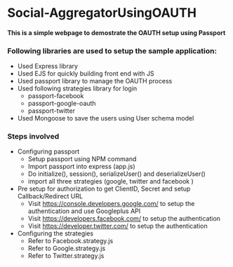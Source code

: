 # Social-AggregatorUsingOAUTH
#### This is a simple webpage to demostrate the OAUTH setup using Passport

### Following libraries are used to setup the sample application:
- Used Express library 
- Used EJS for quickly building front end with JS
- Used passport library to manage the OAUTH process
- Used following strategies library for login
  - passport-facebook
  - passport-google-oauth
  - passport-twitter
- Used Mongoose to save the users using User schema model

### Steps involved
- Configuring passport
  - Setup passport using NPM command
  - Import passport into express (app.js)
  - Do initialize(), session(), serializeUser() and deserializeUser()
  - import all three strategies (google, twitter and facebook )
- Pre setup for authorization to get ClientID, Secret and setup Callback/Redirect URL
  - Visit https://console.developers.google.com/ to setup the authentication and use Googleplus API
  - Visit https://developers.facebook.com/ to setup the authentication
  - Visit https://developer.twitter.com/ to setup the authentication
- Configuring the strategies
  - Refer to Facebook.strategy.js 
  - Refer to Google.strategy.js
  - Refer to Twitter.strategy.js

